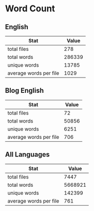 # Word Count

## English

Stat | Value
---- | -----
total files | 278
total words | 286339
unique words | 13785
average words per file | 1029

## Blog English

Stat | Value
---- | -----
total files | 72
total words | 50856
unique words | 6251
average words per file | 706

## All Languages

Stat | Value
---- | -----
total files | 7447
total words | 5668921
unique words | 142399
average words per file | 761
